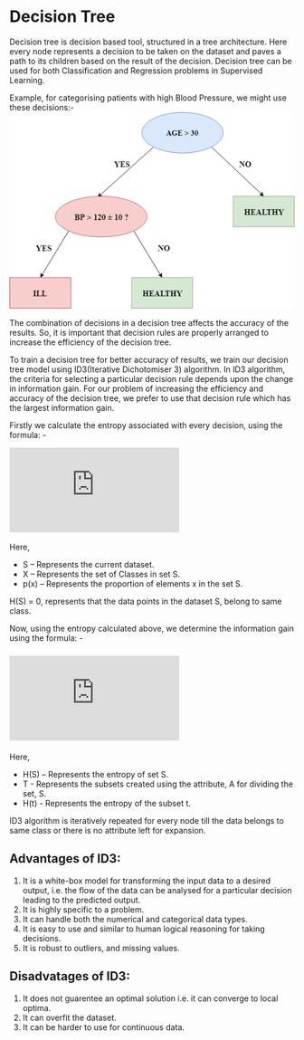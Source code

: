 # Decision Tree

Decision tree is decision based tool, structured in a tree architecture. Here every node represents a decision to be taken on the dataset and paves a path to its children based on the result of the decision. Decision tree can be used for both Classification and Regression problems in Supervised Learning.

Example, for categorising patients with high Blood Pressure, we might use these decisions:-
![High BP Decision Tree](https://github.com/Snorlexing/Machine-Learning-Basics/blob/master/Decision%20Tree/HIGH%20BP%20DECISION%20TREE.png)

The combination of decisions in a decision tree affects the accuracy of the results. So, it is important that decision rules are properly arranged to increase the efficiency of the decision tree.

To train a decision tree for better accuracy of results, we train our decision tree model using ID3(Iterative Dichotomiser 3) algorithm. In ID3 algorithm, the criteria for selecting a particular decision rule depends upon the change in information gain. For our problem of increasing the efficiency and accuracy of the decision tree, we prefer to use that decision rule which has the largest information gain.

Firstly we calculate the entropy associated with every decision, using the formula: -

![entropy](https://latex.codecogs.com/gif.latex?%7BH%28S%29%3D%5Csum%20_%7Bx%5Cin%20X%7D%7B-p%28x%29%5Clog%20_%7B2%7Dp%28x%29%7D%7D)

Here,
  * S – Represents the current dataset.
  * X – Represents the set of Classes in set S.
  * p(x) – Represents the proportion of elements x in the set S.

H(S) = 0, represents that the data points in the dataset S, belong to same class.
  
Now, using the entropy calculated above, we determine the information gain using the formula: - 
### ![infogain](https://latex.codecogs.com/gif.latex?IG%28S%2CA%29%3D%5Cmathrm%20%7BH%7D%20%7B%28S%29%7D-%5Csum%20_%7Bt%5Cin%20T%7Dp%28t%29%5Cmathrm%20%7BH%7D%20%7B%28t%29%7D%3D%5Cmathrm%20%7BH%7D%20%7B%28S%29%7D-%5Cmathrm%20%7BH%7D%20%7B%28S%7CA%29%7D)

Here,
  * H(S) – Represents the entropy of set S.
  * T - Represents the subsets created using the attribute, A for dividing the set, S.
  * H(t) - Represents the entropy of the subset t.

ID3 algorithm is iteratively repeated for every node till the data belongs to same class or there is no attribute left for expansion.

## Advantages of ID3:
  1. It is a white-box model for transforming the input data to a desired output, i.e. the flow of the data can be analysed for a             particular decision leading to the predicted output.
  2. It is highly specific to a problem.
  3. It can handle both the numerical and categorical data types.
  4. It is easy to use and similar to human logical reasoning for taking decisions.
  5. It is robust to outliers, and missing values.

## Disadvatages of ID3:
  1. It does not guarentee an optimal solution i.e. it can converge to local optima.
  2. It can overfit the dataset.
  3. It can be harder to use for continuous data.
